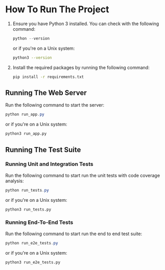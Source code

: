 # How To Run The Project

1. Ensure you have Python 3 installed. You can check with the following command:

    ```powershell
    python --version
    ```
    or if you're on a Unix system:
    ```bash
    python3 --version
    ```
2. Install the required packages by running the following command:
    ```bash
    pip install -r requirements.txt
    ```
## Running The Web Server
Run the following command to start the server:
```powershell
python run_app.py
```

or if you're on a Unix system:

```bash
python3 run_app.py
```

## Running The Test Suite

### Running Unit and Integration Tests
Run the following command to start run the unit tests with code coverage analysis:

```powershell
python run_tests.py
```

or if you're on a Unix system:

```bash
python3 run_tests.py
```
### Running End-To-End Tests
Run the following command to start run the end to end test suite:
```powershell
python run_e2e_tests.py
```
or if you're on a Unix system:
```bash
python3 run_e2e_tests.py
```